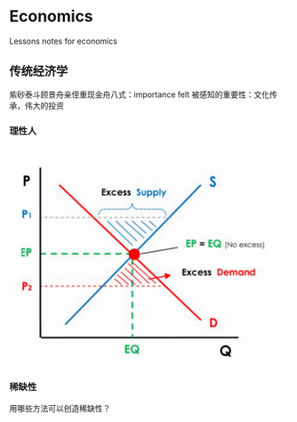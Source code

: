 # Economics
Lessons notes for economics
## 传统经济学
紫砂泰斗顾景舟亲侄重现金舟八式：importance felt 被感知的重要性：文化传承，伟大的投资
### 理性人
![](supply_demand.png)
### 稀缺性
用哪些方法可以创造稀缺性？

